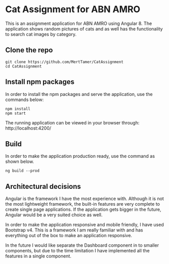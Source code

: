 # Cat Assignment for ABN AMRO

This is an assignment application for ABN AMRO using Angular 8. The application shows random pictures of cats and as well has the functionality to search cat images by category.

## Clone the repo

```shell
git clone https://github.com/MertTamer/CatAssignment
cd CatAssignment
```

## Install npm packages

In order to install the npm packages and serve the application, use the commands below:

```shell
npm install
npm start
```

The running application can be viewed in your browser through: http://localhost:4200/

## Build

In order to make the application production ready, use the command as shown below.

```shell
ng build --prod
```

## Architectural decisions

Angular is the framework I have the most experience with. Although it is not the most lightweight framework, the built-in features are very complete to create single page applications. If the application gets bigger in the future, Angular would be a very suited choice as well. 

In order to make the application responsive and mobile friendly, I have used Bootstrap v4. This is a framework I am really familiar with and has everything out of the box to make an application responsive.

In the future I would like separate the Dashboard component in to smaller components, but due to the time limitation I have implemented all the features in a single component. 
